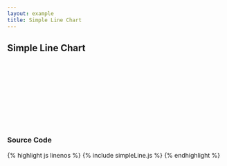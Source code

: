 ```yaml
---
layout: example
title: Simple Line Chart
---
```


## Simple Line Chart

<div id="chart">
  <svg> </svg>
</div>

<script type="text/javascript" src="simpleLine.js"> </script>


### Source Code

{% highlight js linenos %}
{% include simpleLine.js %}
{% endhighlight %}
